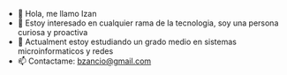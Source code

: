 - 👋 Hola, me llamo Izan
- 👀 Estoy interesado en cualquier rama de la tecnologia, soy una persona curiosa y proactiva
- 🌱 Actualment estoy estudiando un grado medio en sistemas microinformaticos y redes
- 📫 Contactame: bzancio@gmail.com

<!---
bzancio/bzancio is a ✨ special ✨ repository because its `README.md` (this file) appears on your GitHub profile.
You can click the Preview link to take a look at your changes.
--->
